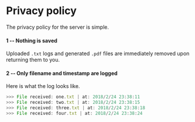 # Privacy policy

The privacy policy for the server is simple.

#### 1 -- Nothing is saved

Uploaded `.txt` logs and generated `.pdf` files are immediately removed upon returning them to you.

#### 2 -- Only filename and timestamp are logged

Here is what the log looks like.

```js
>>> File received: one.txt | at: 2018/2/24 23:38:11
>>> File received: two.txt | at: 2018/2/24 23:38:15
>>> File received: three.txt | at: 2018/2/24 23:38:18
>>> File received: four.txt | at: 2018/2/24 23:38:24
```
